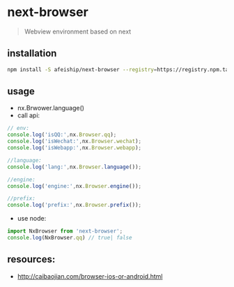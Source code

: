 # next-browser
> Webview environment based on next

## installation
```bash
npm install -S afeiship/next-browser --registry=https://registry.npm.taobao.org
```

## usage
+ nx.Brwower.language()
+ call api:
```javascript
// env:
console.log('isQQ:',nx.Browser.qq);
console.log('isWechat:',nx.Browser.wechat);
console.log('isWebapp:',nx.Browser.webapp);

//language:
console.log('lang:',nx.Browser.language());

//engine:
console.log('engine:',nx.Browser.engine());

//prefix:
console.log('prefix:',nx.Browser.prefix());
```

+ use node:
```javascript
import NxBrowser from 'next-browser';
console.log(NxBrowser.qq) // true| false
```



## resources:
+ http://caibaojian.com/browser-ios-or-android.html
